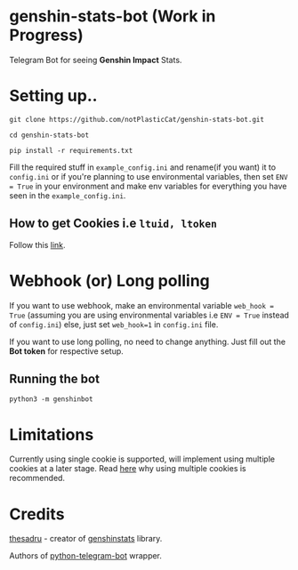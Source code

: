# genshin-stats-bot (Work in Progress)
 Telegram Bot for seeing **Genshin Impact** Stats.

# Setting up..
`git clone https://github.com/notPlasticCat/genshin-stats-bot.git`

`cd genshin-stats-bot`

`pip install -r requirements.txt`

Fill the required stuff in `example_config.ini` and rename(if you want) it to `config.ini` or if you're planning to use environmental variables,
then set `ENV = True` in your environment and make env variables for everything you have seen in the `example_config.ini`.

## How to get Cookies i.e `ltuid, ltoken`
   Follow this [link](https://github.com/thesadru/genshinstats#how-can-i-get-my-cookies).


# Webhook (or) Long polling
 
 If you want to use webhook, make an environmental variable `web_hook = True` (assuming you are using environmental variables i.e `ENV = True` instead of `config.ini`)
 else, just set `web_hook=1` in `config.ini` file.
 
 If you want to use long polling, no need to change anything. Just fill out the **Bot token** for respective setup.
 
   
## Running the bot

`python3 -m genshinbot`
 
 
# Limitations
  Currently using single cookie is supported, will implement using multiple cookies at a later stage. Read [here](https://github.com/thesadru/genshinstats#setting-multiple-cookies-at-once) why using multiple cookies is recommended.
 
 # Credits
  [thesadru](https://github.com/thesadrus) - creator of [genshinstats](https://github.com/thesadru/genshinstats) library.
  
  Authors of [python-telegram-bot](https://github.com/python-telegram-bot/python-telegram-bot) wrapper.
  
